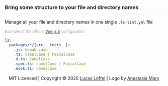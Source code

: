 <FrontHeader/>
<FrontFeatures/>

<h3 style="margin-top:0; padding-bottom:10px; border-bottom: 2px solid rgba(0,0,0,0.05);">Bring some structure to your file and directory names</h3>

Manage all your file and directory names in one single `.ls-lint.yml` file

<div style="color:#A2A2A2; font-size:12px;">
    Example of the official <a href="https://github.com/vuejs/vue-next/blob/master/.ls-lint.yml" target="_blank">Vue.js 3</a> configuration
</div>

```yaml
ls:
  packages/*/{src,__tests__}:
    .js: kebab-case
    .ts: camelCase | PascalCase
    .d.ts: camelCase
    .spec.ts: camelCase | PascalCase
    .mock.ts: camelCase
```

<p align="center" id="footer">
    MIT Licensed | Copyright &copy; 2020 <a target="_blank" href="https://github.com/loeffel-io">Lucas Löffel</a> | Logo by <a target="_blank" href="https://www.behance.net/AnastasiaMarx">Anastasia Marx</a>
</p>